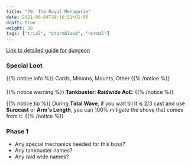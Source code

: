 ```yaml
---
title: "70: The Royal Menagerie"
date: 2021-08-04T18:16:51+01:00
draft: true
weight: 20
tags: ["trial", "stormblood", "normal"]
---
```

[Link to detailed guide for dungeon](#)

### Special Loot
{{% notice info %}}
Cards, Minions, Mounts, Other
{{% /notice %}}


####
{{% notice warning %}}
**Tankbuster**:
**Raidwide AoE**:
{{% /notice %}}

{{% notice tip %}}
During **Tidal Wave**, if you wait till it is 2/3 cast and use **Surecast** or **Arm's Length**, you can 100% mitigate the shove that comes from it.
{{% /notice %}}

### Phase 1
* Any special mechanics needed for this boss?  
* Any tankbuster names?
* Any raid wide names?

